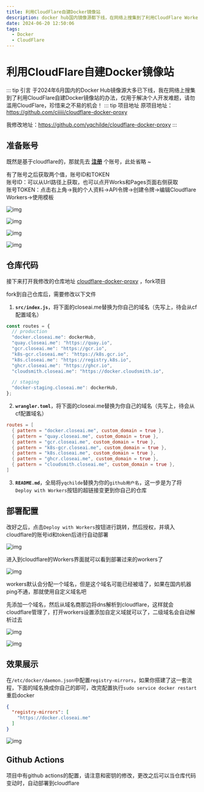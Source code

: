 ```yaml
---
title: 利用CloudFlare自建Docker镜像站
description: docker hub国内镜像源都下线，在网络上搜集到了利用CloudFlare Workers自建Docker镜像站的办法
date: 2024-06-20 12:50:06
tags:
  - Docker
  - CloudFlare
---
```


# 利用CloudFlare自建Docker镜像站

::: tip 引言
于2024年6月国内的Docker Hub镜像源大多已下线，我在网络上搜集到了利用CloudFlare自建Docker镜像站的办法，仅用于解决个人开发难题，请勿滥用CloudFlare，珍惜来之不易的机会！
::: tip 项目地址
原项目地址：https://github.com/ciiiii/cloudflare-docker-proxy

我修改地址：https://github.com/yqchilde/cloudflare-docker-proxy
:::

## 准备账号

既然是基于cloudflare的，那就先去 **[注册](https://www.cloudflare.com/zh-cn/)** 个账号，此处省略 ~

有了账号之后获取两个值，账号ID和TOKEN  
账号ID：可以从Url路径上获取，也可以点开Works和Pages页面右侧获取  
账号TOKEN：点击右上角->我的个人资料->API令牌->创建令牌->编辑Cloudflare Workers->使用模板

![img](./1718812800.png)

![img](./1718812801.png)

![img](./1718812802.png)

![img](./1718812803.png)

## 仓库代码

接下来打开我修改的仓库地址 [cloudflare-docker-proxy](https://github.com/yqchilde/cloudflare-docker-proxy) ，fork项目

fork到自己仓库后，需要修改以下文件

1. **`src/index.js`**，将下面的closeai.me替换为你自己的域名（先写上，待会从cf配置域名）
```js
const routes = {
  // production
  "docker.closeai.me": dockerHub,
  "quay.closeai.me": "https://quay.io",
  "gcr.closeai.me": "https://gcr.io",
  "k8s-gcr.closeai.me": "https://k8s.gcr.io",
  "k8s.closeai.me": "https://registry.k8s.io",
  "ghcr.closeai.me": "https://ghcr.io",
  "cloudsmith.closeai.me": "https://docker.cloudsmith.io",

  // staging
  "docker-staging.closeai.me": dockerHub,
};
```

2. **`wrangler.toml`**，将下面的closeai.me替换为你自己的域名（先写上，待会从cf配置域名）
```toml
routes = [
  { pattern = "docker.closeai.me", custom_domain = true },
  { pattern = "quay.closeai.me", custom_domain = true },
  { pattern = "gcr.closeai.me", custom_domain = true },
  { pattern = "k8s-gcr.closeai.me", custom_domain = true },
  { pattern = "k8s.closeai.me", custom_domain = true },
  { pattern = "ghcr.closeai.me", custom_domain = true },
  { pattern = "cloudsmith.closeai.me", custom_domain = true },
]
```

3. **`README.md`**，全局将`yqchilde`替换为你的`github用户名`，这一步是为了将`Deploy with Workers`按钮的超链接变更到你自己的仓库

## 部署配置

改好之后，点击`Deploy with Workers`按钮进行跳转，然后授权，并填入cloudflare的账号id和token后进行自动部署

![img](./1718812804.png)

进入到cloudflare的Workers界面就可以看到部署过来的workers了

![img](./1718812805.png)

workers默认会分配一个域名，但是这个域名可能已经被墙了，如果在国内机器ping不通，那就使用自定义域名吧

先添加一个域名，然后从域名商那边将dns解析到cloudflare，这样就会cloudflare管理了，打开workers设置添加自定义域就可以了，二级域名会自动解析过去

![img](./1718812806.png)

![img](./1718812807.png)

## 效果展示

在`/etc/docker/daemon.json`中配置`registry-mirrors`，如果你搭建了这一套流程，下面的域名换成你自己的即可，改完配置执行`sudo service docker restart`重启docker

```json
{
  "registry-mirrors": [
    "https://docker.closeai.me"
  ]
}
```

![img](./1718812808.png)

## Github Actions

项目中有github actions的配置，请注意和密钥的修改，更改之后可以当仓库代码变动时，自动部署到cloudflare
